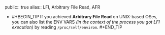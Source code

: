 public:: true
alias:: LFI, Arbitrary File Read, AFR

- #+BEGIN_TIP
  If you achieved **Arbitrary File Read** on UNIX-based OSes, you can also list the ENV VARS *(in the context of the process you got LFI execution)* by reading `/proc/self/environ`.
  #+END_TIP